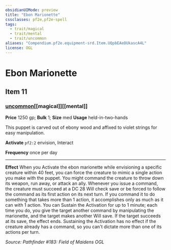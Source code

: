 ```yaml
---
obsidianUIMode: preview
title: "Ebon Marionette"
cssclasses: pf2e,pf2e-spell
tags:
  - trait/magical
  - trait/mental
  - trait/uncommon
aliases: "Compendium.pf2e.equipment-srd.Item.UQpbEAeOUkascA4L"
license: OGL
---
```

# Ebon Marionette
## Item 11
### [uncommon](uncommon "Uncommon Rarity Trait")[[magical]][[mental]]


**Price** 1250 gp; 
**Bulk** 1; **Size** med
**Usage** held-in-two-hands

This puppet is carved out of ebony wood and affixed to violet strings for easy manipulation.

**Activate** `pf2:2` envision, Interact

**Frequency** once per day

* * *

**Effect** When you Activate the ebon marionette while envisioning a specific creature within 40 feet, you can force the creature to mimic a single action you make with the puppet. You might command the creature to throw down its weapon, run away, or attack an ally. Whenever you issue a command, the creature must succeed at a DC 28 Will check save or be forced to follow the command as its first action on its next turn. If you command it to do something that takes more than 1 action, it accomplishes only as much as it can with 1 action. You can Sustain the Activation for up to 1 minute; each time you do, you give the target another command by manipulating the marionette, and the target makes another Will save. If the target succeeds at its save, the effect ends. Sustaining the Activation has no effect if the creature already has a command, so you can't dictate more than one of its actions per turn.

*Source: Pathfinder #183: Field of Maidens*
*OGL*
